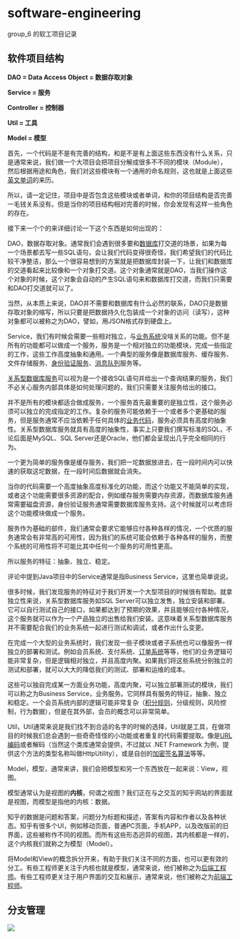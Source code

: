 # software-engineering

group_6 的软工项目记录

## 软件项目结构



**DAO = Data Access Object = 数据存取对象**

**Service = 服务**

**Controller = 控制器**

**Util = 工具**

**Model = 模型**



首先，一个代码是不是有完善的结构，和是不是有上面这些东西没有什么关系，只是通常来说，我们做一个大项目会把项目分解成很多不不同的模块（Module），然后根据用途和角色，我们对这些模块有一个通用的命名规则，这也就是上面这些[英文单词](https://www.zhihu.com/search?q=英文单词&search_source=Entity&hybrid_search_source=Entity&hybrid_search_extra={"sourceType"%3A"answer"%2C"sourceId"%3A157049250})的来历。



所以，请一定记住，项目中是否包含这些模块或者单词，和你的项目结构是否完善一毛钱关系没有。但是当你的项目结构相对完善的时候，你会发现有这样一些角色的存在。



接下来一个个的来详细讨论一下这个东西是如何出现的：

DAO，数据存取对象。通常我们会遇到很多要和[数据库](https://www.zhihu.com/search?q=数据库&search_source=Entity&hybrid_search_source=Entity&hybrid_search_extra={"sourceType"%3A"answer"%2C"sourceId"%3A157049250})打交道的场景，如果为每一个场景都去写一些SQL语句，会让我们代码变得很奇怪，我们希望我们的代码比较干净整洁，那么一个很容易想到的方案就是把数据库封装一下，让我们和数据库的交道看起来比较像和一个对象打交道。这个对象通常就是DAO，当我们操作这个对象的时候，这个对象会自动的产生SQL语句来和数据库打交道，而我们只需要和DAO打交道就可以了。

当然，从本质上来说，DAO并不需要和数据库有什么必然的联系，DAO只是数据存取对象的缩写，所以只要是把数据持久化包装成一个对象的访问（读写），这种对象都可以被称之为DAO，譬如，用JSON格式存到硬盘上。



Service，我们有时候会需要一些相对独立，与[业务系统](https://www.zhihu.com/search?q=业务系统&search_source=Entity&hybrid_search_source=Entity&hybrid_search_extra={"sourceType"%3A"answer"%2C"sourceId"%3A157049250})没啥关系的功能。但不是所有的功能都可以做成一个服务，服务是一个相对独立的功能模块，完成一些指定的工作，这些工作高度抽象和通用。一个典型的服务像是数据库服务、缓存服务、文件存储服务、[身份验证服务](https://www.zhihu.com/search?q=身份验证服务&search_source=Entity&hybrid_search_source=Entity&hybrid_search_extra={"sourceType"%3A"answer"%2C"sourceId"%3A157049250})、[消息队列](https://www.zhihu.com/search?q=消息队列&search_source=Entity&hybrid_search_source=Entity&hybrid_search_extra={"sourceType"%3A"answer"%2C"sourceId"%3A157049250})服务等。

[关系型数据库服务](https://www.zhihu.com/search?q=关系型数据库服务&search_source=Entity&hybrid_search_source=Entity&hybrid_search_extra={"sourceType"%3A"answer"%2C"sourceId"%3A157049250})可以视为是一个接收SQL语句并给出一个查询结果的服务，我们不必关心服务内部具体是如何处理问题的，我们只需要关注服务给出的接口。

并不是所有的模块都适合做成服务，一个服务首先最重要的是独立性，这个服务必须可以独立的完成指定的工作。复杂的服务可能依赖于一个或者多个更基础的服务，但是服务通常不应当依赖于任何具体的[业务代码](https://www.zhihu.com/search?q=业务代码&search_source=Entity&hybrid_search_source=Entity&hybrid_search_extra={"sourceType"%3A"answer"%2C"sourceId"%3A157049250})，服务必须具有高度的抽象性。关系型数据库服务就具有高度的抽象性，事实上只要我们撰写标准的SQL，不论后面是MySQL、SQL Server还是Oracle，他们都会呈现出几乎完全相同的行为。

一个更为简单的服务像是缓存服务，我们把一坨数据放进去，在一段时间内可以快速的获取这坨数据，在一段时间后数据就会消失。

当你的代码需要一个高度抽象高度标准化的功能，而这个功能又不能简单的实现，或者这个功能需要很多资源的配合，例如缓存服务需要内存资源，而数据库服务通常需要磁盘资源，身份验证服务通常需要数据库服务支持。这个时候就可以考虑将这个功能模块做成一个服务。

服务作为基础的部件，我们通常会要求它能够应付各种各样的情况，一个优质的服务通常会有非常高的可用性，因为我们的系统可能会依赖于各种各样的服务，而整个系统的可用性将不可能比其中任何一个服务的可用性更高。

所以服务的特征：抽象、独立、稳定。



评论中提到Java项目中的Service通常是指Business Service，这里也简单说说。

很多时候，我们发现服务的特征对于我们开发一个大型项目的时候很有帮助。就拿独立性来说，关系型数据库服务如SQL Server可以独立发售，独立安装和部署。它可以自行测试自己的接口，如果都达到了预期的效果，并且能够应付各种情况，这个服务就可以作为一个产品独立的出售给我们安装。这意味着关系型数据库服务并不需要配合我们的业务系统一起进行测试和调试，或者作出什么变更。

在完成一个大型的业务系统时，我们发现一些子模块或者子系统也可以像服务一样独立的部署和测试。例如会员系统、支付系统、[订单系统](https://www.zhihu.com/search?q=订单系统&search_source=Entity&hybrid_search_source=Entity&hybrid_search_extra={"sourceType"%3A"answer"%2C"sourceId"%3A157049250})等等，他们的业务逻辑可能非常复杂，但是逻辑相对独立，并且高度内聚。如果我们将这些系统分别独立的测试和部署，就可以大大的降低我们的测试、部署和运维的成本。

这些可以独自完成某一方面业务功能，高度内聚，可以独立部署测试的模块，我们可以称之为Business Service，业务服务。它同样具有服务的特征，抽象、独立和稳定。一个会员系统内部的逻辑可能非常复杂（[积分规则](https://www.zhihu.com/search?q=积分规则&search_source=Entity&hybrid_search_source=Entity&hybrid_search_extra={"sourceType"%3A"answer"%2C"sourceId"%3A157049250})，分级规则，风险控制，行为数据），但是在其外部，会员的概念可以非常简单。





Util，Util通常来说是我们找不到合适的名字的时候的选择，Util就是工具，在做项目的时候我们总会遇到一些奇奇怪怪的小功能或者重复的代码需要提取。像是[URL编码](https://www.zhihu.com/search?q=URL编码&search_source=Entity&hybrid_search_source=Entity&hybrid_search_extra={"sourceType"%3A"answer"%2C"sourceId"%3A157049250})或者解码（当然这个类库通常会提供，不过就以 .NET Framework 为例，提供这个方法的类型名称叫做HttpUtility），或是自创的[加密签名算法](https://www.zhihu.com/search?q=加密签名算法&search_source=Entity&hybrid_search_source=Entity&hybrid_search_extra={"sourceType"%3A"answer"%2C"sourceId"%3A157049250})等等。





Model，模型，通常来讲，我们会把模型和另一个东西放在一起来说：View，视图。

模型通常认为是视图的**内核**，何谓之视图？我们正在与之交互的知乎网站的界面就是视图，而模型是指他的内核：数据。

知乎的数据是问题和答案，问题分为标题和描述，答案有内容和作者以及各种状态。知乎有很多个UI，例如移动页面，普通PC页面，手机APP，以及改版前的旧界面，这些被称作不同的视图。而所有这些形态迥异的视图，其内核都是一样的，这个内核我们就称之为模型（Model）。

将Model和View的概念拆分开来，有助于我们关注不同的方面，也可以更有效的分工。有些工程师更关注于内核也就是模型，通常来说，他们被称之为[后端工程师](https://www.zhihu.com/search?q=后端工程师&search_source=Entity&hybrid_search_source=Entity&hybrid_search_extra={"sourceType"%3A"answer"%2C"sourceId"%3A157049250})。有些工程师更关注于用户界面的交互和展示，通常来说，他们被称之为[前端工程师](https://www.zhihu.com/search?q=前端工程师&search_source=Entity&hybrid_search_source=Entity&hybrid_search_extra={"sourceType"%3A"answer"%2C"sourceId"%3A157049250})。

## 分支管理

![](https://chilh-1311344212.cos.ap-beijing.myqcloud.com/picture/202303191001590.png)